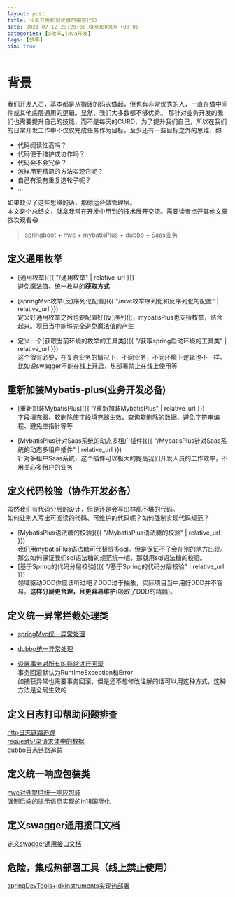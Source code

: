 ```yaml
---
layout: post
title: 业务开发如何优雅的编写代码
date: 2021-07-12 23:29:00.000000000 +08:00
categories: [a效率,java开发]
tags: [效率]
pin: true
---
```


# 背景
我们开发人员，基本都是从搬砖的码农做起，但也有非常优秀的人，一直在做中间件或其他底层通用的逻辑。显然，我们大多数都不够优秀。
那针对业务开发的我们也需要提升自己的技能，而不是每天的CURD，为了提升我们自己，所以在我们的日常开发工作中不仅仅完成任务作为目标，至少还有一些目标之外的思维，如
* 代码阅读性高吗？
* 代码便于维护或协作吗？
* 代码会不会冗余？
* 怎样用更精简的方法实现它呢？
* 自己有没有重复造轮子呢？
* ...  

如果缺少了这些思维的话，那你适合做管理层。  
本文是个总结文，就拿我常在开发中用到的技术展开交流。需要读者点开其他文章依次观看😂
> springboot + mvc + mybatisPlus + dubbo + Saas业务

## 定义通用枚举
* [通用枚举]({{ "/通用枚举" | relative_url }})  
避免魔法值、统一枚举的**获取方式**

* [springMvc枚举(反)序列化配置]({{ "/mvc枚举序列化和反序列化的配置" | relative_url }})  
定义好通用枚举之后也要配置好(反)序列化，mybatisPlus也支持枚举，结合起来。项目当中能够完全避免魔法值的产生

* 定义一个[获取当前环境的枚举的工具类]({{ "/获取spring启动环境的工具类" | relative_url }})  
这个很有必要，在复杂业务的情况下，不同业务，不同环境下逻辑也不一样。比如说swagger不能在线上开启，热部署禁止在线上使用等  

## 重新加装Mybatis-plus(业务开发必备)
* [重新加装MybatisPlus]({{ "/重新加装MybatisPlus" | relative_url }})  
字段填充器、软删除使字段填充器生效、查询软删除的数据、避免字符串编程、避免空指针等等

* [MybatisPlus针对Saas系统的动态多租户插件]({{ "/MybatisPlus针对Saas系统的动态多租户插件" | relative_url }})  
针对多租户Saas系统，这个插件可以极大的提高我们开发人员的工作效率，不用关心多租户的业务

## 定义代码校验（协作开发必备）
虽然我们有代码分层的设计，但是还是会写出林乱不堪的代码。  
如何让别人写出可阅读的代码、可维护的代码呢？如何强制实现代码规范？  
* [MybatisPlus语法糖的校验]({{ "/MybatisPlus语法糖的校验" | relative_url }})  
我们用mybatisPlus语法糖可代替很多sql。但是保证不了会在别的地方出现。那么如何保证我们sql语法糖的规范统一呢，那就用sql语法糖的校验。
* [基于Spring的代码分层校验]({{ "/基于Spring的代码分层校验" | relative_url }})    
领域驱动DDD你应该听过吧？DDD过于抽象，实际项目当中用好DDD并不容易。**这样分层更合理，且更容易维护**(吸取了DDD的精髓)。

## 定义统一异常拦截处理类
* [springMvc统一异常处理](/springMvc统一异常处理)  
  
* [dubbo统一异常处理]()  
  
* [设置事务对所有的异常进行回滚](/设置事务对所有的异常进行回滚)  
  事务回滚默认为RuntimeException和Error  
  如捕获异常也需要事务回滚，但是还不想修改注解的话可以用这种方式，这种方法是全局生效的  

## 定义日志打印帮助问题排查
[http日志链路追踪]()  
[request记录请求体中的数据]()  
[dubbo日志链路追踪]()  

## 定义统一响应包装类
[mvc对外提供统一响应包装]()  
[强制后端的提示信息实现的in18国际化]()  

## 定义swagger通用接口文档
[定义swagger通用接口文档]()  

## 危险，集成热部署工具（线上禁止使用）
[springDevTools+jdkInstruments实现热部署]()  
